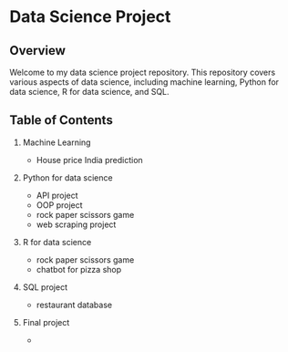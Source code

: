 # Data Science Project

## Overview
Welcome to my data science project repository. This repository covers various aspects of data science, including machine learning, Python for data science, R for data science, and SQL.

## Table of Contents
1. Machine Learning
    - House price India prediction
2. Python for data science
    - API project
    - OOP project
    - rock paper scissors game
    - web scraping project
3. R for data science
    - rock paper scissors game
    - chatbot for pizza shop
4. SQL project
    - restaurant database

5. Final project
    - [Analyzing Sales Data by Using Python]:https://datalore.jetbrains.com/report/static/BTxD8hPDBtK14s9dpfCtIL/rgLuBSZK6P6shj90cicZut
